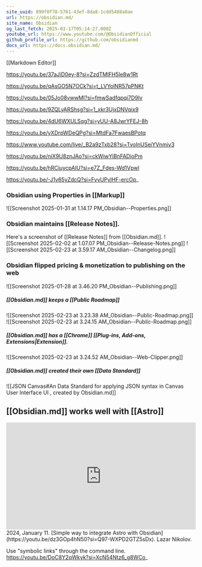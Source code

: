 ```yaml
---
site_uuid: 899f0f78-5761-43ef-8da8-1cdd5488a0ae
url: https://obsidian.md/
site_name: Obsidian
og_last_fetch: 2025-03-17T05:14:27.000Z
youtube_url: https://www.youtube.com/@ObsidianOfficial
github_profile_url: https://github.com/obsidianmd
docs_url: https://docs.obsidian.md/
---
```

[[Markdown Editor]]

https://youtu.be/37aJiD0ey-8?si=ZzdTMlFH5le8w1Rt

https://youtu.be/qAsGO5N7OCk?si=t_LVYolNR57pPNKt

https://youtu.be/05Jo08vwwMI?si=fmwSadfqpqi7D9Iv

https://youtu.be/9ZQLyARShsg?si=1_xkr3UjxDNVqix9

https://youtu.be/4dU6WXULSqg?si=yUU-A8JwrYFEJ-8h

https://youtu.be/yXDrpWDeQPg?si=MtdFa7FwaesBPotq

https://www.youtube.com/live/_B2a9zTxb28?si=TvoInUSeiYVnmiv3

https://youtu.be/niX9U8znJAo?si=ckWiwYiBnFADioPm

https://youtu.be/hRCiuycpAIU?si=e7Z_Fdes-Wd1Vpwl

https://youtu.be/-J1v65yZdcQ?si=FvyUPylHF-ercOp_

### Obsidian using Properties in [[Markup]]
![[Screenshot 2025-01-31 at 1.14.17 PM_Obsidian--Properties.png]]
### Obsidian maintains [[Release Notes]].
Here's a screenshot of [[Release Notes]] from [[Obsidian.md]]. 
![[Screenshot 2025-02-02 at 1.07.07 PM_Obsidian--Release-Notes.png]]
![[Screenshot 2025-02-23 at 3.59.17 AM_Obsidian--Changelog.png]]
### Obsidian flipped pricing & monetization to publishing on the web
![[Screenshot 2025-01-28 at 3.46.20 PM_Obsidian--Publishing.png]]

##### [[Obsidian.md]] keeps a [[Public Roadmap]]

![[Screenshot 2025-02-23 at 3.23.38 AM_Obsidian--Public-Roadmap.png]]
![[Screenshot 2025-02-23 at 3.24.15 AM_Obsidian--Public-Roadmap.png]]
##### [[Obsidian.md]] has a [[Chrome]] [[Plug-ins,  Add-ons,  Extensions|Extension]].
![[Screenshot 2025-02-23 at 3.24.52 AM_Obsidian--Web-Clipper.png]]
##### [[Obsidian.md]] created their own [[Data Standard]]
![[JSON Canvas#An Data Standard for applying JSON syntax in Canvas User Interface UI , created by Obsidian.md]]

## [[Obsidian.md]] works well with [[Astro]]
<iframe 
  style="aspect-ratio:16/9;width:100%;height:auto" 
  src="https://www.youtube.com/embed/dz3GOp4hN50?si=Q97-WXPD2GTZ5sDx" 
  title="YouTube video player" 
  frameborder="0" 
  allow="accelerometer; autoplay; clipboard-write; encrypted-media; gyroscope; picture-in-picture; web-share" 
  referrerpolicy="strict-origin-when-cross-origin" 
  allowfullscreen
></iframe>
2024, January 11. [Simple way to integrate Astro with Obsidian](https://youtu.be/dz3GOp4hN50?si=Q97-WXPD2GTZ5sDx). Lazar Nikolov.

Use "symbolic links" through the command line.  
https://youtu.be/DoC8Y2qWkyk?si=XcN54Ntz6_g8WCo_